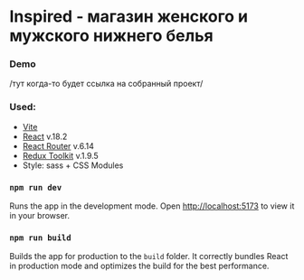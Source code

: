 # Inspired - магазин женского и мужского нижнего белья

### Demo

/тут когда-то будет ссылка на собранный проект/

### Used:

- [Vite](https://vitejs.dev/)
- [React](https://react.dev/) v.18.2
- [React Router](https://reactrouter.com/en/main) v.6.14
- [Redux Toolkit](https://redux-toolkit.js.org/) v.1.9.5
- Style: sass + CSS Modules

### `npm run dev`

Runs the app in the development mode.
Open [http://localhost:5173](http://localhost:5173) to view it in your browser.

### `npm run build`

Builds the app for production to the `build` folder.
It correctly bundles React in production mode and optimizes the build for the best performance.
